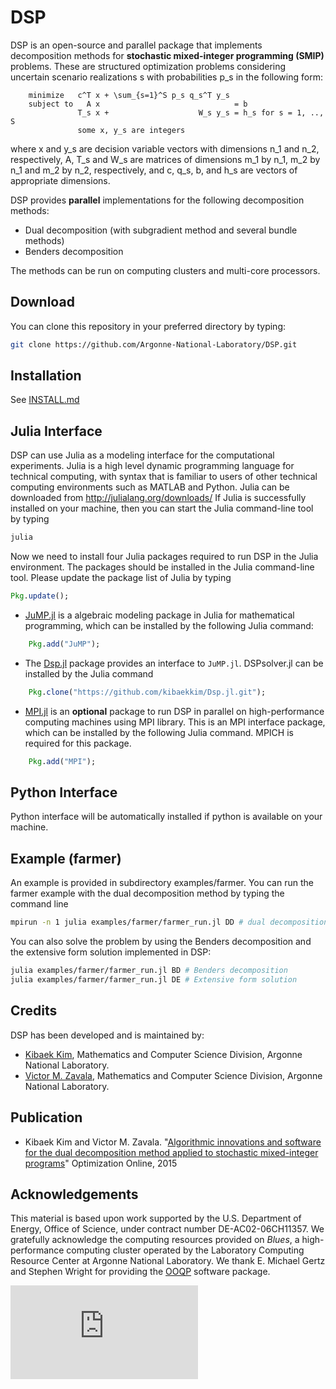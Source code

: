 # DSP
DSP is an open-source and parallel package that implements decomposition methods for **stochastic mixed-integer programming (SMIP)** problems. These are structured optimization problems considering uncertain scenario realizations s with probabilities p_s in the following form:

        minimize   c^T x + \sum_{s=1}^S p_s q_s^T y_s
        subject to   A x                              = b
                   T_s x +                    W_s y_s = h_s for s = 1, .., S
                   some x, y_s are integers

where x and y_s are decision variable vectors with dimensions n_1 and n_2, respectively, A, T_s and W_s are matrices of dimensions m_1 by n_1, m_2 by n_1 and m_2 by n_2, respectively, and c, q_s, b, and h_s are vectors of appropriate dimensions.

DSP provides **parallel** implementations for the following decomposition methods:
* Dual decomposition (with subgradient method and several bundle methods)
* Benders decomposition

The methods can be run on computing clusters and multi-core processors.

## Download

You can clone this repository in your preferred directory by typing:
```bash
git clone https://github.com/Argonne-National-Laboratory/DSP.git
```

## Installation

See [INSTALL.md](INSTALL.md)

## Julia Interface

DSP can use Julia as a modeling interface for the computational experiments. Julia is a high level dynamic programming language for technical computing, with syntax that is familiar to users of other technical computing environments such as MATLAB and Python. Julia can be downloaded from http://julialang.org/downloads/ If Julia is successfully installed on your machine, then you can start the Julia command-line tool by typing
```bash
julia
```
Now we need to install four Julia packages required to run DSP in the Julia environment. The packages should be installed in the Julia command-line tool. Please update the package list of Julia by typing
```julia
Pkg.update();
```
* [JuMP.jl](https://github.com/JuliaOpt/JuMP.jl) is a algebraic modeling package in Julia for mathematical programming, which can be installed by the following Julia command:
```julia
    Pkg.add("JuMP");
```
* The [Dsp.jl](https://github.com/kibaekkim/Dsp.jl.git) package provides an interface to ``JuMP.jl``. DSPsolver.jl can be installed by the Julia command
```julia
    Pkg.clone("https://github.com/kibaekkim/Dsp.jl.git");
```
* [MPI.jl](https://github.com/JuliaParallel/MPI.jl) is an **optional** package to run DSP in parallel on high-performance computing machines using MPI library. This is an MPI interface package, which can be installed by the following Julia command. MPICH is required for this package.
```julia
    Pkg.add("MPI");
```

## Python Interface

Python interface will be automatically installed if python is available on your machine.

## Example (farmer)

An example is provided in subdirectory examples/farmer. You can run the farmer example with the dual decomposition method by typing the command line
```bash
mpirun -n 1 julia examples/farmer/farmer_run.jl DD # dual decomposition
```
You can also solve the problem by using the Benders decomposition and the extensive form solution implemented in DSP:
```bash
julia examples/farmer/farmer_run.jl BD # Benders decomposition
julia examples/farmer/farmer_run.jl DE # Extensive form solution
```

## Credits

DSP has been developed and is maintained by:
* [Kibaek Kim](http://mcs.anl.gov/~kibaekkim/), Mathematics and Computer Science Division, Argonne National Laboratory.
* [Victor M. Zavala](http://mcs.anl.gov/~vzavala/), Mathematics and Computer Science Division, Argonne National Laboratory.

## Publication
* Kibaek Kim and Victor M. Zavala. "[Algorithmic innovations and software for the dual decomposition method applied to stochastic mixed-integer programs](http://www.optimization-online.org/DB_FILE/2015/06/4960.pdf)" Optimization Online, 2015

## Acknowledgements

This material is based upon work supported by the U.S. Department of Energy, Office of Science, under contract number DE-AC02-06CH11357. We gratefully acknowledge the computing resources provided on *Blues*, a high-performance computing cluster operated by the Laboratory Computing Resource Center at Argonne National Laboratory. We thank E. Michael Gertz and Stephen Wright for providing the [OOQP](http://pages.cs.wisc.edu/~swright/ooqp/) software package.


[![Analytics](https://ga-beacon.appspot.com/UA-64449559-2/DSP/README.md)](https://github.com/igrigorik/ga-beacon)

